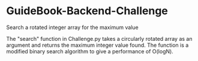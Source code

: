 # GuideBook-Backend-Challenge
Search a rotated integer array for the maximum value

The "search" function in Challenge.py takes a circularly rotated array as an argument and returns the maximum integer value found.
The function is a modified binary search algorithm to give a performance of O(logN).

